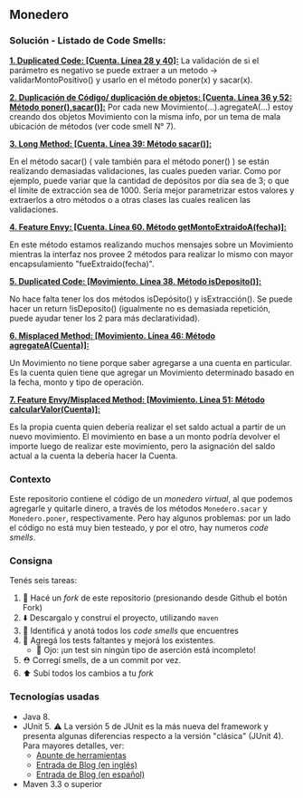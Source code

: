 ## Monedero

### Solución - Listado de Code Smells:

**<ins>1. Duplicated Code: [Cuenta. Línea 28 y 40]:</ins>** La validación de si el parámetro es negativo se puede extraer a un metodo -> validarMontoPositivo() y usarlo en el método poner(x) y sacar(x).

**<ins>2. Duplicación de Código/ duplicación de objetos: [Cuenta. Línea 36 y 52: Método poner(),sacar()]:</ins>**
Por cada new Movimiento(...).agregateA(...) estoy creando dos objetos Movimiento con la misma info, por un tema de mala ubicación de métodos (ver code smell N° 7).

**<ins>3. Long Method: [Cuenta. Línea 39: Método sacar()]:</ins>**

En el método sacar() ( vale también para el método poner() ) se están realizando demasiadas validaciones, las cuales pueden variar. Como por ejemplo, puede variar que la cantidad de depósitos por día sea de 3; o que el límite de extracción sea de 1000.
Sería mejor parametrizar estos valores y extraerlos a otro métodos o a otras clases las cuales realicen las validaciones.

**<ins>4. Feature Envy: [Cuenta. Línea 60. Método getMontoExtraidoA(fecha)]:</ins>**

En este método estamos realizando muchos mensajes sobre un Movimiento mientras la interfaz nos provee 2 métodos para realizar lo mismo con mayor encapsulamiento "fueExtraido(fecha)".

**<ins>5. Duplicated Code: [Movimiento. Línea 38. Método isDeposito()]:</ins>**

No hace falta tener los dos métodos isDepósito() y isExtracción(). Se puede hacer un return !isDeposito() (igualmente no es demasiada repetición, puede ayudar tener los 2 para más declaratividad).

**<ins>6. Misplaced Method: [Movimiento. Línea 46: Método agregateA(Cuenta)]:</ins>**

Un Movimiento no tiene porque saber agregarse a una cuenta en particular. Es la cuenta quien tiene que agregar un Movimiento determinado basado en la fecha, monto y tipo de operación.

**<ins>7. Feature Envy/Misplaced Method: [Movimiento. Línea 51: Método calcularValor(Cuenta)]:</ins>**

Es la propia cuenta quien debería realizar el set saldo actual a partir de un nuevo movimiento. El movimiento en base a un monto podría devolver el importe luego de realizar este movimiento, pero la asignación del saldo actual a la cuenta la debería hacer la Cuenta.


### Contexto

Este repositorio contiene el código de un _monedero virtual_, al que podemos agregarle y quitarle dinero, a través 
de los métodos `Monedero.sacar` y `Monedero.poner`, respectivamente. 
Pero hay algunos problemas: por un lado el código no está muy bien testeado, y por el otro, hay numeros _code smells_. 

### Consigna

Tenés seis tareas: 

 1. :fork_and_knife: Hacé un _fork_ de este repositorio (presionando desde Github el botón Fork)
 2. :arrow_down: Descargalo y construí el proyecto, utilizando `maven`
 2. :nose: Identificá y anotá todos los _code smells_ que encuentres 
 3. :test_tube: Agregá los tests faltantes y mejorá los existentes. 
     * :eyes: Ojo: ¡un test sin ningún tipo de aserción está incompleto!
 4. :rescue_worker_helmet: Corregí smells, de a un commit por vez. 
 5. :arrow_up: Subí todos los cambios a tu _fork_

### Tecnologías usadas

* Java 8.
* JUnit 5. :warning: La versión 5 de JUnit es la más nueva del framework y presenta algunas diferencias respecto a la versión "clásica" (JUnit 4). Para mayores detalles, ver:
    *  [Apunte de herramientas](https://docs.google.com/document/d/1VYBey56M0UU6C0689hAClAvF9ILE6E7nKIuOqrRJnWQ/edit#heading=h.dnwhvummp994)
    *  [Entrada de Blog (en inglés)](https://www.baeldung.com/junit-5-migration)
    *  [Entrada de Blog (en español)](https://www.paradigmadigital.com/dev/nos-espera-junit-5/)
* Maven 3.3 o superior
 

  


